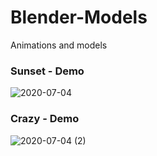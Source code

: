 # Blender-Models
Animations and models

### Sunset - Demo
![2020-07-04](https://user-images.githubusercontent.com/57519879/86505908-bf221b80-bde7-11ea-8f4c-f951f411fc79.png)

### Crazy - Demo
![2020-07-04 (2)](https://user-images.githubusercontent.com/57519879/86506077-9569f400-bde9-11ea-9a2a-d0f788df755a.png)

